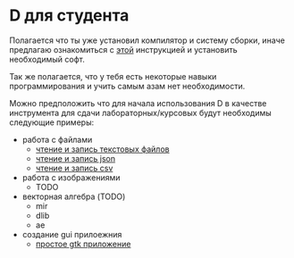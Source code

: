 # D для студента

Полагается что ты уже установил компилятор и систему сборки, иначе предлагаю
ознакомиться с [этой](begin.md) инструкцией и установить необходимый
софт.

Так же полагается, что у тебя есть некоторые навыки программирования и учить
самым азам нет необходимости.

Можно предположить что для начала использования D в качестве инструмента для
сдачи лабораторных/курсовых будут необходимы следующие примеры:

* работа с файлами
    + [чтение и запись текстовых файлов](../examples/simple/readwrite.d)
    + [чтение и запись json](../examples/simple/json.d)
    + [чтение и запись csv](../examples/simple/csv.d)
* работа с изображениями
    + TODO
* векторная алгебра (TODO)
    + mir
    + dlib
    + ae
* создание gui прилоежния
    + [простое gtk приложение](../examples/simple/gtk/)

